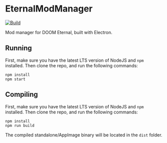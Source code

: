 # EternalModManager
[![Build](https://github.com/PowerBall253/EternalModManager/actions/workflows/build.yml/badge.svg)](https://github.com/PowerBall253/EternalModManager/actions/workflows/build.yml)

Mod manager for DOOM Eternal, built with Electron.

## Running
First, make sure you have the latest LTS version of NodeJS and `npm` installed. Then clone the repo, and run the following commands:

```
npm install
npm start
```

## Compiling
First, make sure you have the latest LTS version of NodeJS and `npm` installed. Then clone the repo, and run the following commands:

```
npm install
npm run build
```

The compiled standalone/AppImage binary will be located in the `dist` folder.
